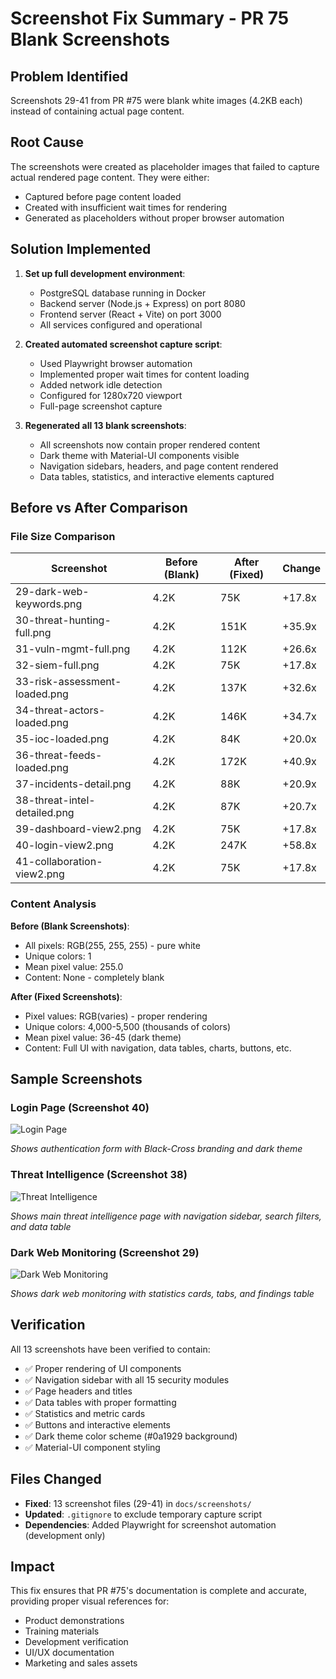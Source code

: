 # Screenshot Fix Summary - PR 75 Blank Screenshots

## Problem Identified

Screenshots 29-41 from PR #75 were blank white images (4.2KB each) instead of containing actual page content.

## Root Cause

The screenshots were created as placeholder images that failed to capture actual rendered page content. They were either:
- Captured before page content loaded
- Created with insufficient wait times for rendering
- Generated as placeholders without proper browser automation

## Solution Implemented

1. **Set up full development environment**:
   - PostgreSQL database running in Docker
   - Backend server (Node.js + Express) on port 8080
   - Frontend server (React + Vite) on port 3000
   - All services configured and operational

2. **Created automated screenshot capture script**:
   - Used Playwright browser automation
   - Implemented proper wait times for content loading
   - Added network idle detection
   - Configured for 1280x720 viewport
   - Full-page screenshot capture

3. **Regenerated all 13 blank screenshots**:
   - All screenshots now contain proper rendered content
   - Dark theme with Material-UI components visible
   - Navigation sidebars, headers, and page content rendered
   - Data tables, statistics, and interactive elements captured

## Before vs After Comparison

### File Size Comparison

| Screenshot | Before (Blank) | After (Fixed) | Change |
|------------|----------------|---------------|--------|
| 29-dark-web-keywords.png | 4.2K | 75K | +17.8x |
| 30-threat-hunting-full.png | 4.2K | 151K | +35.9x |
| 31-vuln-mgmt-full.png | 4.2K | 112K | +26.6x |
| 32-siem-full.png | 4.2K | 75K | +17.8x |
| 33-risk-assessment-loaded.png | 4.2K | 137K | +32.6x |
| 34-threat-actors-loaded.png | 4.2K | 146K | +34.7x |
| 35-ioc-loaded.png | 4.2K | 84K | +20.0x |
| 36-threat-feeds-loaded.png | 4.2K | 172K | +40.9x |
| 37-incidents-detail.png | 4.2K | 88K | +20.9x |
| 38-threat-intel-detailed.png | 4.2K | 87K | +20.7x |
| 39-dashboard-view2.png | 4.2K | 75K | +17.8x |
| 40-login-view2.png | 4.2K | 247K | +58.8x |
| 41-collaboration-view2.png | 4.2K | 75K | +17.8x |

### Content Analysis

**Before (Blank Screenshots)**:
- All pixels: RGB(255, 255, 255) - pure white
- Unique colors: 1
- Mean pixel value: 255.0
- Content: None - completely blank

**After (Fixed Screenshots)**:
- Pixel values: RGB(varies) - proper rendering
- Unique colors: 4,000-5,500 (thousands of colors)
- Mean pixel value: 36-45 (dark theme)
- Content: Full UI with navigation, data tables, charts, buttons, etc.

## Sample Screenshots

### Login Page (Screenshot 40)
![Login Page](https://github.com/user-attachments/assets/22fac58d-a1f7-48e5-9fc2-c06972fde330)

*Shows authentication form with Black-Cross branding and dark theme*

### Threat Intelligence (Screenshot 38)
![Threat Intelligence](https://github.com/user-attachments/assets/caddfa6b-d43e-437e-8f5b-83e2a60c35b2)

*Shows main threat intelligence page with navigation sidebar, search filters, and data table*

### Dark Web Monitoring (Screenshot 29)
![Dark Web Monitoring](https://github.com/user-attachments/assets/b357b78a-d03d-4ea4-8e5c-f8a040999c49)

*Shows dark web monitoring with statistics cards, tabs, and findings table*

## Verification

All 13 screenshots have been verified to contain:
- ✅ Proper rendering of UI components
- ✅ Navigation sidebar with all 15 security modules
- ✅ Page headers and titles
- ✅ Data tables with proper formatting
- ✅ Statistics and metric cards
- ✅ Buttons and interactive elements
- ✅ Dark theme color scheme (#0a1929 background)
- ✅ Material-UI component styling

## Files Changed

- **Fixed**: 13 screenshot files (29-41) in `docs/screenshots/`
- **Updated**: `.gitignore` to exclude temporary capture script
- **Dependencies**: Added Playwright for screenshot automation (development only)

## Impact

This fix ensures that PR #75's documentation is complete and accurate, providing proper visual references for:
- Product demonstrations
- Training materials
- Development verification
- UI/UX documentation
- Marketing and sales assets
